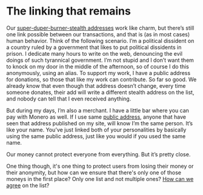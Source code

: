 # The linking that remains

Our [super-duper-burner-stealth addresses](3.17.01_stealth-addresses.md) work like charm, but there’s still one link possible between our transactions, and that is (as in most cases) human behavior. Think of the following scenario. I’m a political dissident on a country ruled by a government that likes to put political dissidents in prison. I dedicate many hours to write on the web, denouncing the evil doings of such tyrannical government. I’m not stupid and I don’t want them to knock on my door in the middle of the afternoon, so of course I do this anonymously, using an alias. To support my work, I have a public address for donations, so those that like my work can contribute. So far so good. We already know that even though that address doesn’t change, every time someone donates, their add will write a different stealth address on the list, and nobody can tell that I even received anything.

But during my days, I’m also a merchant. I have a little bar where you can pay with Monero as well. If I use same [public address](3.17_addresses.md), anyone that have seen that address published on my site, will know I’m the same person. It’s like your name. You’ve just linked both of your personalities by basically using the same public address, just like you would if you used the same name.

Our money cannot protect everyone from everything. But it’s pretty close.

One thing though, it's one thing to protect users from losing their money or their anonymity, but how can we ensure that there's only one of those moneys in the first place? Only one list and not multiple ones? [How can we agree](3.18_consensus.md) on the list?